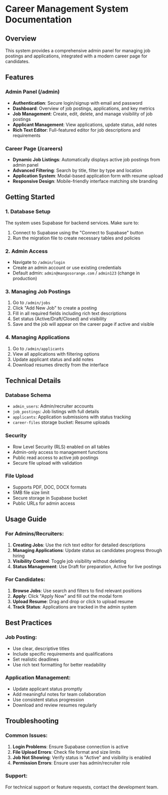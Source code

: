 # Career Management System Documentation

## Overview
This system provides a comprehensive admin panel for managing job postings and applications, integrated with a modern career page for candidates.

## Features

### Admin Panel (/admin)
- **Authentication**: Secure login/signup with email and password
- **Dashboard**: Overview of job postings, applications, and key metrics
- **Job Management**: Create, edit, delete, and manage visibility of job postings
- **Applicant Management**: View applications, update status, add notes
- **Rich Text Editor**: Full-featured editor for job descriptions and requirements

### Career Page (/careers)
- **Dynamic Job Listings**: Automatically displays active job postings from admin panel
- **Advanced Filtering**: Search by title, filter by type and location
- **Application System**: Modal-based application form with resume upload
- **Responsive Design**: Mobile-friendly interface matching site branding

## Getting Started

### 1. Database Setup
The system uses Supabase for backend services. Make sure to:
1. Connect to Supabase using the "Connect to Supabase" button
2. Run the migration file to create necessary tables and policies

### 2. Admin Access
- Navigate to `/admin/login`
- Create an admin account or use existing credentials
- Default admin: `admin@mangosorange.com` / `admin123` (change in production)

### 3. Managing Job Postings
1. Go to `/admin/jobs`
2. Click "Add New Job" to create a posting
3. Fill in all required fields including rich text descriptions
4. Set status (Active/Draft/Closed) and visibility
5. Save and the job will appear on the career page if active and visible

### 4. Managing Applications
1. Go to `/admin/applicants`
2. View all applications with filtering options
3. Update applicant status and add notes
4. Download resumes directly from the interface

## Technical Details

### Database Schema
- `admin_users`: Admin/recruiter accounts
- `job_postings`: Job listings with full details
- `applicants`: Application submissions with status tracking
- `career-files` storage bucket: Resume uploads

### Security
- Row Level Security (RLS) enabled on all tables
- Admin-only access to management functions
- Public read access to active job postings
- Secure file upload with validation

### File Upload
- Supports PDF, DOC, DOCX formats
- 5MB file size limit
- Secure storage in Supabase bucket
- Public URLs for admin access

## Usage Guide

### For Admins/Recruiters:
1. **Creating Jobs**: Use the rich text editor for detailed descriptions
2. **Managing Applications**: Update status as candidates progress through hiring
3. **Visibility Control**: Toggle job visibility without deleting
4. **Status Management**: Use Draft for preparation, Active for live postings

### For Candidates:
1. **Browse Jobs**: Use search and filters to find relevant positions
2. **Apply**: Click "Apply Now" and fill out the modal form
3. **Upload Resume**: Drag and drop or click to upload resume
4. **Track Status**: Applications are tracked in the admin system

## Best Practices

### Job Posting:
- Use clear, descriptive titles
- Include specific requirements and qualifications
- Set realistic deadlines
- Use rich text formatting for better readability

### Application Management:
- Update applicant status promptly
- Add meaningful notes for team collaboration
- Use consistent status progression
- Download and review resumes regularly

## Troubleshooting

### Common Issues:
1. **Login Problems**: Ensure Supabase connection is active
2. **File Upload Errors**: Check file format and size limits
3. **Job Not Showing**: Verify status is "Active" and visibility is enabled
4. **Permission Errors**: Ensure user has admin/recruiter role

### Support:
For technical support or feature requests, contact the development team.
